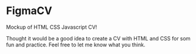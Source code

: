 # FigmaCV
Mockup of HTML CSS Javascript CV!

Thought it would be a good idea to create a CV with HTML and CSS for som fun and practice.
Feel free to let me know what you think.
